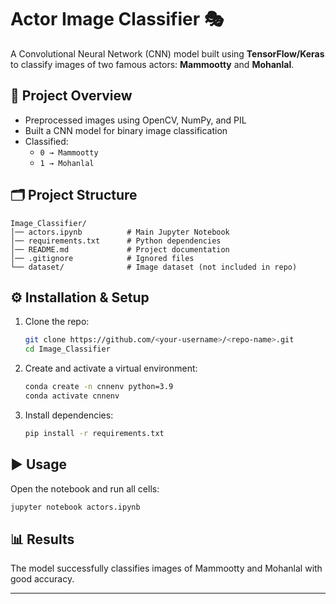 # Actor Image Classifier 🎭

A Convolutional Neural Network (CNN) model built using **TensorFlow/Keras** to classify images of two famous actors: **Mammootty** and **Mohanlal**.

## 📌 Project Overview
- Preprocessed images using OpenCV, NumPy, and PIL
- Built a CNN model for binary image classification
- Classified:
  - `0 → Mammootty`
  - `1 → Mohanlal`

## 🗂️ Project Structure
```
Image_Classifier/
│── actors.ipynb          # Main Jupyter Notebook
│── requirements.txt      # Python dependencies
│── README.md             # Project documentation
│── .gitignore            # Ignored files
└── dataset/              # Image dataset (not included in repo)
```

## ⚙️ Installation & Setup
1. Clone the repo:
   ```bash
   git clone https://github.com/<your-username>/<repo-name>.git
   cd Image_Classifier
   ```

2. Create and activate a virtual environment:
   ```bash
   conda create -n cnnenv python=3.9
   conda activate cnnenv
   ```

3. Install dependencies:
   ```bash
   pip install -r requirements.txt
   ```

## ▶️ Usage
Open the notebook and run all cells:
```bash
jupyter notebook actors.ipynb
```

## 📊 Results
The model successfully classifies images of Mammootty and Mohanlal with good accuracy.  

---
